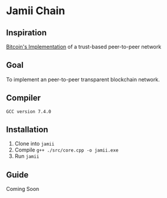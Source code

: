# Jamii Chain

## Inspiration
[Bitcoin's Implementation](https://bitcoin.org/bitcoin.pdf) of a trust-based peer-to-peer network  
## Goal
To implement an peer-to-peer transparent blockchain network. 

## Compiler
```GCC version 7.4.0```

## Installation
1. Clone into ```jamii```
2. Compile ```g++ ./src/core.cpp -o jamii.exe```
3. Run ```jamii```


## Guide 
Coming Soon